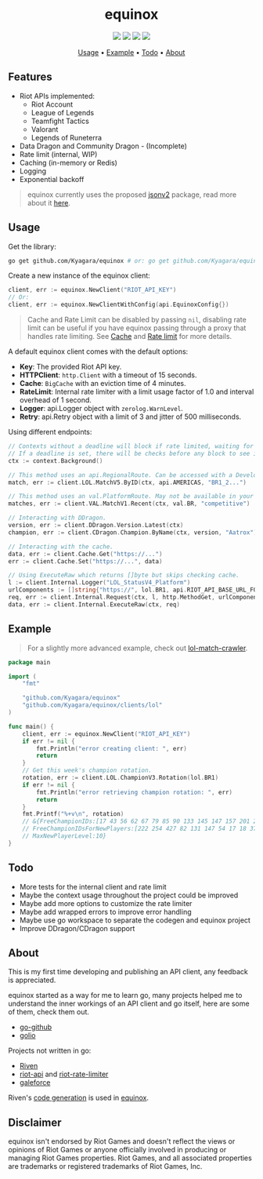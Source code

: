 <div align="center">
	<h1>equinox</h1>
	<img src="https://img.shields.io/github/go-mod/go-version/Kyagara/equinox?style=flat-square&label=go">
	<a href="https://github.com/Kyagara/equinox/tags"><img src="https://img.shields.io/github/v/tag/Kyagara/equinox?label=release&style=flat-square"/></a>
	<a href="https://pkg.go.dev/github.com/Kyagara/equinox"><img src="https://img.shields.io/static/v1?label=godoc&message=reference&color=blue&style=flat-square"/></a>
	<a href="https://codecov.io/gh/Kyagara/equinox"><img src="https://img.shields.io/codecov/c/github/Kyagara/equinox?style=flat-square&color=blue&label=coverage"/></a>
	<p>
		<a href="#usage">Usage</a> •
		<a href="#example">Example</a> •
		<a href="#todo">Todo</a> •
		<a href="#about">About</a>
	</p>
</div>

## Features

- Riot APIs implemented:
  - Riot Account
  - League of Legends
  - Teamfight Tactics
  - Valorant
  - Legends of Runeterra
- Data Dragon and Community Dragon - (Incomplete)
- Rate limit (internal, WIP)
- Caching (in-memory or Redis)
- Logging
- Exponential backoff

> equinox currently uses the proposed [jsonv2](https://github.com/go-json-experiment/json) package, read more about it [here](https://github.com/golang/go/discussions/63397).

## Usage

Get the library:

```bash
go get github.com/Kyagara/equinox # or: go get github.com/Kyagara/equinox@main
```

Create a new instance of the equinox client:

```go
client, err := equinox.NewClient("RIOT_API_KEY")
// Or:
client, err := equinox.NewClientWithConfig(api.EquinoxConfig{})
```

> Cache and Rate Limit can be disabled by passing `nil`, disabling rate limit can be useful if you have equinox passing through a proxy that handles rate limiting. See [Cache](https://github.com/Kyagara/equinox/tree/main/cache) and [Rate limit](https://github.com/Kyagara/equinox/tree/main/ratelimit) for more details.

A default equinox client comes with the default options:

- **Key**: The provided Riot API key.
- **HTTPClient**: `http.Client` with a timeout of 15 seconds.
- **Cache**: `BigCache` with an eviction time of 4 minutes.
- **RateLimit**: Internal rate limiter with a limit usage factor of 1.0 and interval overhead of 1 second.
- **Logger**: api.Logger object with `zerolog.WarnLevel`.
- **Retry**: api.Retry object with a limit of 3 and jitter of 500 milliseconds.

Using different endpoints:

```go
// Contexts without a deadline will block if rate limited, waiting for buckets to reset.
// If a deadline is set, there will be checks before any block to see if waiting would exceed it.
ctx := context.Background()

// This method uses an api.RegionalRoute. Can be accessed with a Development key.
match, err := client.LOL.MatchV5.ByID(ctx, api.AMERICAS, "BR1_2...")

// This method uses an val.PlatformRoute. May not be available in your policy.
matches, err := client.VAL.MatchV1.Recent(ctx, val.BR, "competitive")

// Interacting with DDragon.
version, err := client.DDragon.Version.Latest(ctx)
champion, err := client.CDragon.Champion.ByName(ctx, version, "Aatrox")

// Interacting with the cache.
data, err := client.Cache.Get("https://...")
err := client.Cache.Set("https://...", data)

// Using ExecuteRaw which returns []byte but skips checking cache.
l := client.Internal.Logger("LOL_StatusV4_Platform")
urlComponents := []string{"https://", lol.BR1, api.RIOT_API_BASE_URL_FORMAT, "/lol/status/v4/platform-data"}
req, err := client.Internal.Request(ctx, l, http.MethodGet, urlComponents, "", nil)
data, err := client.Internal.ExecuteRaw(ctx, req)
```

## Example

> For a slightly more advanced example, check out [lol-match-crawler](https://github.com/Kyagara/lol-match-crawler).

```go
package main

import (
	"fmt"

	"github.com/Kyagara/equinox"
	"github.com/Kyagara/equinox/clients/lol"
)

func main() {
	client, err := equinox.NewClient("RIOT_API_KEY")
	if err != nil {
		fmt.Println("error creating client: ", err)
		return
	}
	// Get this week's champion rotation.
	rotation, err := client.LOL.ChampionV3.Rotation(lol.BR1)
	if err != nil {
		fmt.Println("error retrieving champion rotation: ", err)
		return
	}
	fmt.Printf("%+v\n", rotation)
	// &{FreeChampionIDs:[17 43 56 62 67 79 85 90 133 145 147 157 201 203 245 518]
	// FreeChampionIDsForNewPlayers:[222 254 427 82 131 147 54 17 18 37]
	// MaxNewPlayerLevel:10}
}
```

## Todo

- More tests for the internal client and rate limit
- Maybe the context usage throughout the project could be improved
- Maybe add more options to customize the rate limiter
- Maybe add wrapped errors to improve error handling
- Maybe use go workspace to separate the codegen and equinox project
- Improve DDragon/CDragon support

## About

This is my first time developing and publishing an API client, any feedback is appreciated.

equinox started as a way for me to learn go, many projects helped me to understand the inner workings of an API client and go itself, here are some of them, check them out.

- [go-github](https://github.com/google/go-github)
- [golio](https://github.com/KnutZuidema/golio)

Projects not written in go:

- [Riven](https://github.com/MingweiSamuel/Riven)
- [riot-api](https://github.com/fightmegg/riot-api) and [riot-rate-limiter](https://github.com/fightmegg/riot-rate-limiter)
- [galeforce](https://github.com/bcho04/galeforce)

Riven's [code generation](https://github.com/MingweiSamuel/Riven/tree/v/2.x.x/riven/srcgen) is used in [equinox](https://github.com/Kyagara/equinox/tree/main/srcgen).

## Disclaimer

equinox isn't endorsed by Riot Games and doesn't reflect the views or opinions of Riot Games or anyone officially involved in producing or managing Riot Games properties. Riot Games, and all associated properties are trademarks or registered trademarks of Riot Games, Inc.
